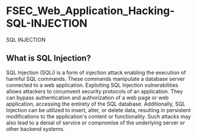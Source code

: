 # FSEC_Web_Application_Hacking-SQL-INJECTION
SQL INJECTION
## What is SQL Injection?

SQL Injection (SQLi) is a form of injection attack enabling the execution of harmful SQL commands. These commands manipulate a database server connected to a web application. Exploiting SQL Injection vulnerabilities allows attackers to circumvent security protocols of an application. They can bypass authentication and authorization of a web page or web application, accessing the entirety of the SQL database. Additionally, SQL Injection can be utilized to insert, alter, or delete data, resulting in persistent modifications to the application's content or functionality. Such attacks may also lead to a denial of service or compromise of the underlying server or other backend systems.
